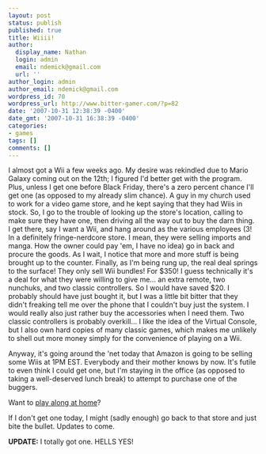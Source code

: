 ```yaml
---
layout: post
status: publish
published: true
title: Wiiii!
author:
  display_name: Nathan
  login: admin
  email: ndemick@gmail.com
  url: ''
author_login: admin
author_email: ndemick@gmail.com
wordpress_id: 70
wordpress_url: http://www.bitter-gamer.com/?p=82
date: '2007-10-31 12:38:39 -0400'
date_gmt: '2007-10-31 16:38:39 -0400'
categories:
- games
tags: []
comments: []
---
```

<p>I almost got a Wii a few weeks ago. My desire was rekindled due to Mario Galaxy coming out on the 12th; I figured I'd better get with the program. Plus, unless I get one before Black Friday, there's a zero percent chance I'll get one (as opposed to my already slim chance). A guy in my church used to work for a video game store, and he kept saying that they had Wiis in stock. So, I go to the trouble of looking up the store's location, calling to make sure they have one, then driving all the way out to buy the darn thing. I get there, say I want a Wii, and hang around as the various employees (3! In a definitely fringe-nerdcore store. I mean, they were selling imports and manga. How the owner could pay 'em, I have no idea) go in back and procure the goods. As I wait, I notice that more and more stuff is being brought up to the counter. Finally, as I'm being rung up, the real deal springs to the surface! They only sell Wii bundles! For $350! I guess technically it's a deal for what they were willing to give me... an extra remote, two nunchuks, and two classic controllers. So I would have saved $20. I probably should have just bought it, but I was a little bit bitter that they didn't freaking tell me over the phone that I couldn't buy just the system. I would really also just rather buy the accessories when I need them. Two classic controllers is probably overkill... I like the idea of the Virtual Console, but I also own hard copies of many classic games, which makes me unlikely to shell out more money simply for the convenience of playing on a Wii.</p>
<p>Anyway, it's going around the 'net today that Amazon is going to be selling some Wiis at 1PM EST. Everybody and their mother knows by now. It's futile to even think I could get one, but I'm staying in the office (as opposed to taking a well-deserved lunch break) to attempt to purchase one of the buggers.</p>
<p>Want to <a href="http://www.amazon.com/Nintendo-0045496880019-Wii/dp/B0009VXBAQ/ref=pd_ts_c_th_2_i/102-9418600-9370522?pf_rd_m=ATVPDKIKX0DER&pf_rd_s=right-5&pf_rd_r=0FZHKDRGP4VZJMHJ9K12&pf_rd_t=101&pf_rd_p=304529601&pf_rd_i=468642" title="Amazon's Wii page">play along at home</a>?</p>
<p>If I don't get one today, I might (sadly enough) go back to that store and just bite the bullet. Updates to come.</p>
<p><strong>UPDATE:</strong> I totally got one. HELLS YES!</p>

